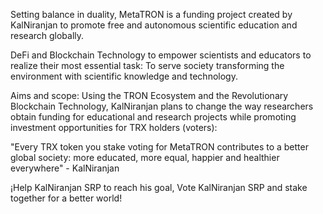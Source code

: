 Setting balance in duality, MetaTRON is a funding project created by KalNiranjan to promote free and autonomous scientific education and research globally. 

DeFi and Blockchain Technology to empower scientists and educators to realize their most essential task: To serve society transforming the environment with scientific knowledge and technology.

Aims and scope: Using the TRON Ecosystem and the Revolutionary Blockchain Technology, KalNiranjan plans to change the way researchers obtain funding for educational and research projects while promoting investment opportunities for TRX holders (voters):

"Every TRX token you stake voting for MetaTRON contributes to a better global society: more educated, more equal, happier and healthier everywhere" - KalNiranjan

¡Help KalNiranjan SRP to reach his goal, Vote KalNiranjan SRP and stake together for a better world!
